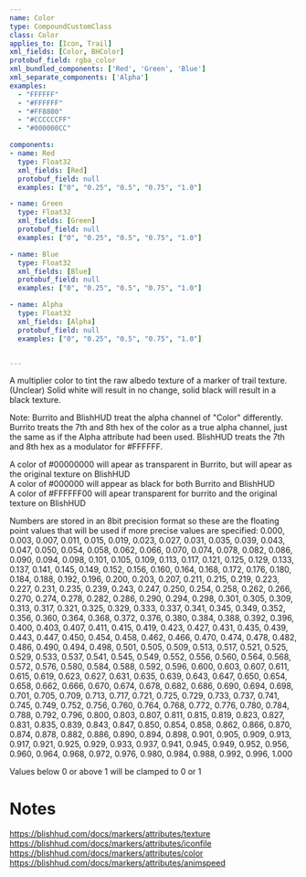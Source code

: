 ```yaml
---
name: Color
type: CompoundCustomClass
class: Color
applies_to: [Icon, Trail]
xml_fields: [Color, BHColor]
protobuf_field: rgba_color
xml_bundled_components: ['Red', 'Green', 'Blue']
xml_separate_components: ['Alpha']
examples:
  - "FFFFFF"
  - "#FFFFFF"
  - "#FF8800"
  - "#CCCCCCFF"
  - "#000000CC"

components:
- name: Red
  type: Float32
  xml_fields: [Red]
  protobuf_field: null
  examples: ["0", "0.25", "0.5", "0.75", "1.0"]

- name: Green
  type: Float32
  xml_fields: [Green]
  protobuf_field: null
  examples: ["0", "0.25", "0.5", "0.75", "1.0"]

- name: Blue
  type: Float32
  xml_fields: [Blue]
  protobuf_field: null
  examples: ["0", "0.25", "0.5", "0.75", "1.0"]

- name: Alpha
  type: Float32
  xml_fields: [Alpha]
  protobuf_field: null
  examples: ["0", "0.25", "0.5", "0.75", "1.0"]


---
```

A multiplier color to tint the raw albedo texture of a marker of trail texture. (Unclear) Solid white will result in no change, solid black will result in a black texture.

Note: Burrito and BlishHUD treat the alpha channel of "Color" differently. Burrito treats the 7th and 8th hex of the color as a true alpha channel, just the same as if the Alpha attribute had been used. BlishHUD treats the 7th and 8th hex as a modulator for #FFFFFF.

A color of #00000000 will apear as transparent in Burrito, but will apear as the original texture on BlishHUD  
A color of #000000 will appear as black for both Burrito and BlishHUD  
A color of #FFFFFF00 will apear transparent for burrito and the original texture on BlishHUD  

Numbers are stored in an 8bit precision format so these are the floating point values that will be used if more precise values are specified: 0.000, 0.003, 0.007, 0.011, 0.015, 0.019, 0.023, 0.027, 0.031, 0.035, 0.039, 0.043, 0.047, 0.050, 0.054, 0.058, 0.062, 0.066, 0.070, 0.074, 0.078, 0.082, 0.086, 0.090, 0.094, 0.098, 0.101, 0.105, 0.109, 0.113, 0.117, 0.121, 0.125, 0.129, 0.133, 0.137, 0.141, 0.145, 0.149, 0.152, 0.156, 0.160, 0.164, 0.168, 0.172, 0.176, 0.180, 0.184, 0.188, 0.192, 0.196, 0.200, 0.203, 0.207, 0.211, 0.215, 0.219, 0.223, 0.227, 0.231, 0.235, 0.239, 0.243, 0.247, 0.250, 0.254, 0.258, 0.262, 0.266, 0.270, 0.274, 0.278, 0.282, 0.286, 0.290, 0.294, 0.298, 0.301, 0.305, 0.309, 0.313, 0.317, 0.321, 0.325, 0.329, 0.333, 0.337, 0.341, 0.345, 0.349, 0.352, 0.356, 0.360, 0.364, 0.368, 0.372, 0.376, 0.380, 0.384, 0.388, 0.392, 0.396, 0.400, 0.403, 0.407, 0.411, 0.415, 0.419, 0.423, 0.427, 0.431, 0.435, 0.439, 0.443, 0.447, 0.450, 0.454, 0.458, 0.462, 0.466, 0.470, 0.474, 0.478, 0.482, 0.486, 0.490, 0.494, 0.498, 0.501, 0.505, 0.509, 0.513, 0.517, 0.521, 0.525, 0.529, 0.533, 0.537, 0.541, 0.545, 0.549, 0.552, 0.556, 0.560, 0.564, 0.568, 0.572, 0.576, 0.580, 0.584, 0.588, 0.592, 0.596, 0.600, 0.603, 0.607, 0.611, 0.615, 0.619, 0.623, 0.627, 0.631, 0.635, 0.639, 0.643, 0.647, 0.650, 0.654, 0.658, 0.662, 0.666, 0.670, 0.674, 0.678, 0.682, 0.686, 0.690, 0.694, 0.698, 0.701, 0.705, 0.709, 0.713, 0.717, 0.721, 0.725, 0.729, 0.733, 0.737, 0.741, 0.745, 0.749, 0.752, 0.756, 0.760, 0.764, 0.768, 0.772, 0.776, 0.780, 0.784, 0.788, 0.792, 0.796, 0.800, 0.803, 0.807, 0.811, 0.815, 0.819, 0.823, 0.827, 0.831, 0.835, 0.839, 0.843, 0.847, 0.850, 0.854, 0.858, 0.862, 0.866, 0.870, 0.874, 0.878, 0.882, 0.886, 0.890, 0.894, 0.898, 0.901, 0.905, 0.909, 0.913, 0.917, 0.921, 0.925, 0.929, 0.933, 0.937, 0.941, 0.945, 0.949, 0.952, 0.956, 0.960, 0.964, 0.968, 0.972, 0.976, 0.980, 0.984, 0.988, 0.992, 0.996, 1.000

Values below 0 or above 1 will be clamped to 0 or 1

Notes
=====
https://blishhud.com/docs/markers/attributes/texture
https://blishhud.com/docs/markers/attributes/iconfile
https://blishhud.com/docs/markers/attributes/color
https://blishhud.com/docs/markers/attributes/animspeed

